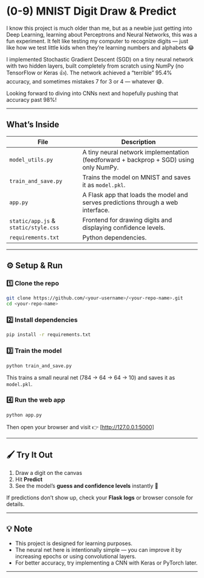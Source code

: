 # (0-9) MNIST Digit Draw & Predict

I know this project is much older than me, but as a newbie just getting into Deep Learning, learning about Perceptrons and Neural Networks, this was a fun experiment. It felt like testing my computer to recognize digits — just like how we test little kids when they’re learning numbers and alphabets 😂

I implemented Stochastic Gradient Descent (SGD) on a tiny neural network with two hidden layers, built completely from scratch using NumPy (no TensorFlow or Keras 👍). The network achieved a “terrible” 95.4% accuracy, and sometimes mistakes 7 for 3 or 4 — whatever 😅.

Looking forward to diving into CNNs next and hopefully pushing that accuracy past 98%!

---

## What’s Inside

| File | Description |
|------|--------------|
| `model_utils.py` | A tiny neural network implementation (feedforward + backprop + SGD) using only NumPy. |
| `train_and_save.py` | Trains the model on MNIST and saves it as `model.pkl`. |
| `app.py` | A Flask app that loads the model and serves predictions through a web interface. |
| `static/app.js` & `static/style.css` | Frontend for drawing digits and displaying confidence levels. |
| `requirements.txt` | Python dependencies. |

---

## ⚙️ Setup & Run

### 1️⃣ Clone the repo
```bash
git clone https://github.com/<your-username>/<your-repo-name>.git
cd <your-repo-name>
```

### 2️⃣ Install dependencies
```bash
pip install -r requirements.txt
```

### 3️⃣ Train the model
```bash
python train_and_save.py
```
This trains a small neural net (784 → 64 → 64 → 10) and saves it as `model.pkl`.

### 4️⃣ Run the web app
```bash
python app.py
```

Then open your browser and visit 👉 [http://127.0.0.1:5000] 

---

## 🖌️ Try It Out

1. Draw a digit on the canvas  
2. Hit **Predict**  
3. See the model’s **guess and confidence levels** instantly 🎯  

If predictions don’t show up, check your **Flask logs** or browser console for details.

---

## 💡 Note

- This project is designed for learning purposes.  
- The neural net here is intentionally simple — you can improve it by increasing epochs or using convolutional layers.  
- For better accuracy, try implementing a CNN with Keras or PyTorch later.

---

 

 
 
